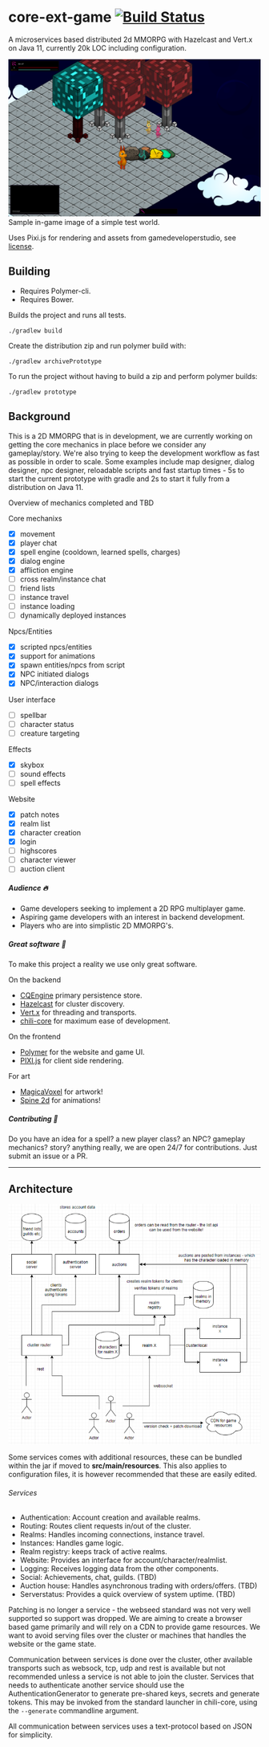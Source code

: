 # core-ext-game [![Build Status](https://travis-ci.org/codingchili/chili-game-ext.svg?branch=master)](https://travis-ci.org/codingchili/chili-game-ext)

A microservices based distributed 2d MMORPG with Hazelcast and Vert.x on Java 11, currently 20k LOC including configuration.

![in-game-v2.png](images/in-game-v2.png)
Sample in-game image of a simple test world.

Uses Pixi.js for rendering and assets from gamedeveloperstudio, see [license](https://www.gamedeveloperstudio.com/license.php).

## Building

- Requires Polymer-cli.
- Requires Bower.

Builds the project and runs all tests.
```
./gradlew build
```

Create the distribution zip and run polymer build with:
```
./gradlew archivePrototype
```

To run the project without having to build a zip and perform polymer builds:
```
./gradlew prototype
```

## Background
This is a 2D MMORPG that is in development, we are currently working on getting the core mechanics in place 
before we consider any gameplay/story. We're also trying to keep the development workflow as fast as possible in order to scale. Some examples include map designer, dialog designer, npc designer, reloadable scripts and fast startup times - 5s to start the current prototype with gradle and 2s to start it fully from a distribution on Java 11.

Overview of mechanics completed and TBD

Core mechanixs
- [X] movement
- [X] player chat
- [X] spell engine (cooldown, learned spells, charges)
- [X] dialog engine
- [X] affliction engine
- [ ] cross realm/instance chat
- [ ] friend lists
- [ ] instance travel
- [ ] instance loading
- [ ] dynamically deployed instances

Npcs/Entities
- [X] scripted npcs/entities
- [X] support for animations
- [X] spawn entities/npcs from script
- [X] NPC initiated dialogs
- [X] NPC/interaction dialogs

User interface
- [ ] spellbar
- [ ] character status
- [ ] creature targeting

Effects
- [X] skybox
- [ ] sound effects
- [ ] spell effects

Website
- [X] patch notes
- [X] realm list
- [X] character creation
- [X] login
- [ ] highscores
- [ ] character viewer
- [ ] auction client

##### Audience :fire:
* Game developers seeking to implement a 2D RPG multiplayer game.
* Aspiring game developers with an interest in backend development.
* Players who are into simplistic 2D MMORPG's.

##### Great software :blue_heart:
To make this project a reality we use only great software.

On the backend
- [CQEngine](https://github.com/npgall/cqengine) primary persistence store.
- [Hazelcast](https://hazelcast.com/) for cluster discovery.
- [Vert.x](https://vertx.io/) for threading and transports.
- [chili-core](https://github.com/codingchili/chili-core) for maximum ease of development.

On the frontend
- [Polymer](https://www.polymer-project.org/) for the website and game UI.
- [PIXI.js](http://www.pixijs.com/) for client side rendering.

For art
- [MagicaVoxel](https://ephtracy.github.io/) for artwork!
- [Spine 2d](http://esotericsoftware.com/) for animations!


##### Contributing :purple_heart:
Do you have an idea for a spell? a new player class? an NPC? gameplay mechanics? story? anything really, we are open 24/7 for contributions. Just submit an issue or a PR.

---

## Architecture

![architecture.png](images/architecture.png)

Some services comes with additional resources, these can be bundled within the jar if moved to **src/main/resources**. This also applies to configuration files, it is however recommended that these are easily edited. 

###### Services
* Authentication: Account creation and available realms.
* Routing: Routes client requests in/out of the cluster.
* Realms: Handles incoming connections, instance travel.
 * Instances: Handles game logic.
* Realm registry: keeps track of active realms. 
* Website: Provides an interface for account/character/realmlist.
* Logging: Receives logging data from the other components.
* Social: Achievements, chat, guilds. (TBD)
* Auction house: Handles asynchronous trading with orders/offers. (TBD)
* Serverstatus: Provides a quick overview of system uptime. (TBD)

Patching is no longer a service - the webseed standard was not very well supported so support was dropped. We are aiming to create a browser based game primarily and will rely on a CDN to provide game resources. We want to avoid serving files over the cluster or machines that handles the website or the game state.

Communication between services is done over the cluster, other available transports such as websock, tcp, udp and rest is available but not recommended unless a service is not able to join the cluster. Services that needs to authenticate another service should use the AuthenticationGenerator to generate pre-shared keys, secrets and generate tokens. This may be invoked from the standard launcher in chili-core, using the `--generate` commandline argument.

All communication between services uses a text-protocol based on JSON for simplicity.
